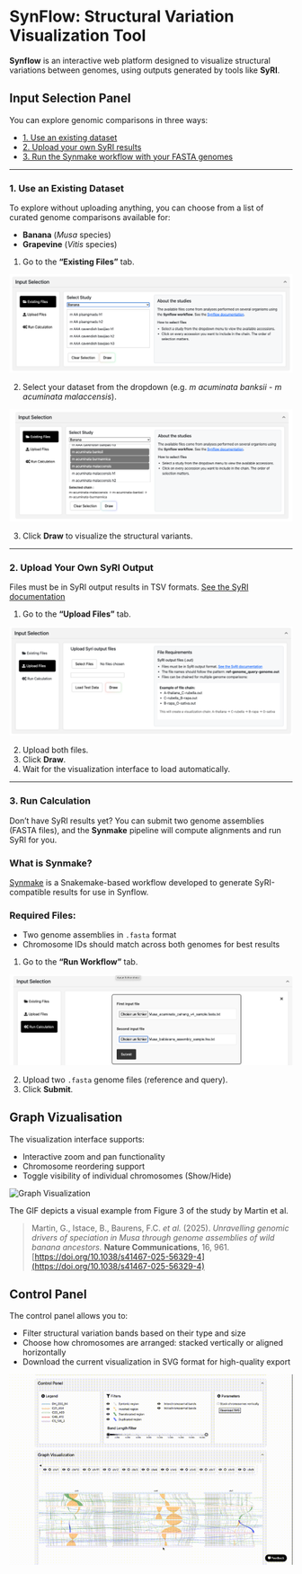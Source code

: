# SynFlow: Structural Variation Visualization Tool

**Synflow** is an interactive web platform designed to visualize structural variations between genomes, using outputs generated by tools like **SyRI**. 

## Input Selection Panel

You can explore genomic comparisons in three ways:

- [1. Use an existing dataset](#1-use-an-existing-dataset)
- [2. Upload your own SyRI results](#2-upload-your-own-syri-output)
- [3. Run the Synmake workflow with your FASTA genomes](#3-run-the-synmake-workflow)

---

### 1. Use an Existing Dataset

To explore without uploading anything, you can choose from a list of curated genome comparisons available for:

- **Banana** (*Musa* species)
- **Grapevine** (*Vitis* species)

1. Go to the **“Existing Files”** tab.

![Existing Files](assets/existing_file.png "Existing Files")

2. Select your dataset from the dropdown (e.g. *m acuminata banksii - m acuminata malaccensis*).

![Dataset](assets/select_genome.png "Dataset")

3. Click **Draw** to visualize the structural variants.

---

### 2. Upload Your Own SyRI Output

Files must be in SyRI output results in TSV formats. [See the SyRI documentation](https://schneebergerlab.github.io/syri/fileformat.html)

1. Go to the **“Upload Files”** tab.

![Upload File](assets/upload.png "Upload file")

2. Upload both files.
3. Click **Draw**.
4. Wait for the visualization interface to load automatically.
 
---

### 3. Run Calculation

Don’t have SyRI results yet? You can submit two genome assemblies (FASTA files), and the **Synmake** pipeline will compute alignments and run SyRI for you.

### What is Synmake?

[Synmake](https://gitlab.cirad.fr/agap/cluster/snakemake/synmake) is a Snakemake-based workflow developed to generate SyRI-compatible results for use in Synflow.

### Required Files:

- Two genome assemblies in `.fasta` format
- Chromosome IDs should match across both genomes for best results


1. Go to the **“Run Workflow”** tab.

![Run job](assets/run_job.png "Run job")

2. Upload two `.fasta` genome files (reference and query).
3. Click **Submit**. 


## Graph Vizualisation


The visualization interface supports:

- Interactive zoom and pan functionality  
- Chromosome reordering support  
- Toggle visibility of individual chromosomes (Show/Hide)
  
![Graph Visualization](assets/Graph.gif)

The GIF depicts a visual example from Figure 3 of the study by Martin et al.

> Martin, G., Istace, B., Baurens, F.C. *et al.* (2025). *Unravelling genomic drivers of speciation in Musa through genome assemblies of wild banana ancestors.* **Nature Communications**, 16, 961. [https://doi.org/10.1038/s41467-025-56329-4](https://doi.org/10.1038/s41467-025-56329-4)

## Control Panel

The control panel allows you to:

- Filter structural variation bands based on their type and size  
- Choose how chromosomes are arranged: stacked vertically or aligned horizontally  
- Download the current visualization in SVG format for high-quality export

![Graph Visualization](assets/filter.gif)


